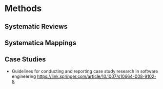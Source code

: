 # Methods

## Systematic Reviews

## Systematica Mappings

## Case Studies

- Guidelines for conducting and reporting case study research in software engineering
 https://link.springer.com/article/10.1007/s10664-008-9102-8

